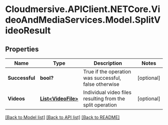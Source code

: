 # Cloudmersive.APIClient.NETCore.VideoAndMediaServices.Model.SplitVideoResult
## Properties

Name | Type | Description | Notes
------------ | ------------- | ------------- | -------------
**Successful** | **bool?** | True if the operation was successful, false otherwise | [optional] 
**Videos** | [**List&lt;VideoFile&gt;**](VideoFile.md) | Individual video files resulting from the split operation | [optional] 

[[Back to Model list]](../README.md#documentation-for-models) [[Back to API list]](../README.md#documentation-for-api-endpoints) [[Back to README]](../README.md)

